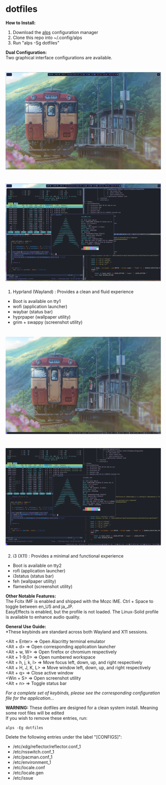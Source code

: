 # dotfiles

**How to Install:**
1. Download the [alps](https://github.com/Koudocko/alps) configuration manager 
2. Clone this repo into ~/.config/alps
3. Run "alps -Sg dotfiles"

**Dual Configuration:**  
Two graphical interface configurations are available.

<h1 align="center"> <img src="examples/WaylandExample0.png" alt="wayland"></h1> 
<h1 align="center"> <img src="examples/WaylandExample1.png" alt="wayland"></h1> 

1. Hyprland (Wayland) : Provides a clean and fluid experience
- Boot is available on tty1
- wofi (application launcher)
- waybar (status bar)
- hyprpaper (wallpaper utility)
- grim + swappy (screenshot utility)

<h1 align="center"> <img src="examples/X11Example0.png" alt="X11"></h1> 
<h1 align="center"> <img src="examples/X11Example1.png" alt="X11"></h1> 

2. i3 (X11) : Provides a minimal and functional experience
- Boot is available on tty2
- rofi (application launcher)
- i3status (status bar)
- feh (wallpaper utility)
- flameshot (screenshot utility)

**Other Notable Features:**  
The Fcitx IMF is enabled and shipped with the Mozc IME. Ctrl + Space to toggle between en_US and ja_JP.  
EasyEffects is enabled, but the profile is not loaded. The Linux-Solid profile is available to enhance audio quality.  

**General Use Guide:**  
*These keybinds are standard across both Wayland and X11 sessions.  

<Alt + Enter> => Open Alacritty terminal emulator  
<Alt + d> => Open corresponding application launcher  
<Alt + w, W> => Open firefox or chromium respectively  
<Alt + 1-9,0> => Open numbered workspace  
<Alt + h, j, k, l> => Move focus left, down, up, and right respectively  
<Alt + H, J, K, L> => Move window left, down, up, and right respectively  
<Alt + q> => Close active window  
<Win + S> => Open screenshot utility  
<Alt + n> => Toggle status bar

*For a complete set of keybinds, please see the corresponding configuration file for the application...*

**WARNING:** These dotfiles are designed for a clean system install. Meaning some root files will be edited  
If you wish to remove these entries, run:

```
alps -Eg dotfiles
```

Delete the following entries under the label "[CONFIGS]":
- /etc/xdg/reflector/reflector.conf_1
- /etc/nsswitch.conf_1
- /etc/pacman.conf_1
- /etc/environment_1
- /etc/locale.conf
- /etc/locale.gen
- /etc/issue

